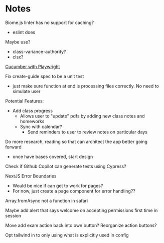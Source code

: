 # Notes

Biome.js linter has no support for caching?
  - eslint does

Maybe use?
- class-variance-authority?
- clsx?

[Cucumber with Playwright](https://www.genui.com/resources/getting-started-with-bdd-using-cucumber-io)

Fix create-guide spec to be a unit test
  - just make sure function at end is processing files correctly. No need to simulate user

Potential Features:
  - Add class progress
    - Allows user to "update" pdfs by adding new class notes and homeworks
    - Sync with calendar?
      - Send reminders to user to review notes on particular days

Do more research, reading so that can architect the app better going forward
- once have bases covered, start design

Check if Github Copilot can generate tests using Cypress?

NextJS Error Boundaries
- Would be nice if can get to work for pages?
- For now, just create a page component for error handling??

Array.fromAsync not a function in safari

Maybe add alert that says welcome on accepting permissions first time in session

Move add exam action back into own button?
Reorganize action buttons?

Opt tailwind in to only using what is explicitly used in config
